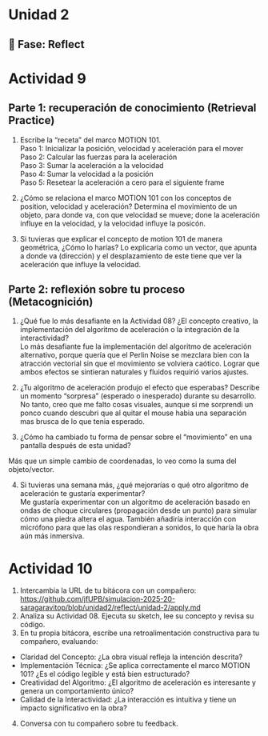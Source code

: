 # Unidad 2


## 🤔 Fase: Reflect

# Actividad 9
## Parte 1: recuperación de conocimiento (Retrieval Practice)

1. Escribe la “receta” del marco MOTION 101.  
     Paso 1: Inicializar la posición, velocidad y aceleración para el mover  
     Paso 2: Calcular las fuerzas para la aceleración  
     Paso 3: Sumar la aceleración a la velocidad  
     Paso 4: Sumar la velocidad a la posición  
     Paso 5: Resetear la aceleración a cero para el siguiente frame  

   
2. ¿Cómo se relaciona el marco MOTION 101 con los conceptos de position, velocidad y aceleración?
  Determina el  movimiento de un objeto, para donde va, con que velocidad se mueve; done la aceleración influye en la velocidad, y la velocidad influye la posicón.

3. Si tuvieras que explicar el concepto de motion 101 de manera geométrica, ¿Cómo lo harías?
Lo explicaria como un vector, que apunta a donde va (dirección) y el desplazamiento de este tiene que ver la aceleración que influye la velocidad.

## Parte 2: reflexión sobre tu proceso (Metacognición)

1. ¿Qué fue lo más desafiante en la Actividad 08? ¿El concepto creativo, la implementación del algoritmo de aceleración o la integración de la interactividad?  
Lo más desafiante fue la implementación del algoritmo de aceleración alternativo, porque quería que el Perlin Noise se mezclara bien con la atracción vectorial sin que el movimiento se volviera caótico. Lograr que ambos efectos se sintieran naturales y fluidos requirió varios ajustes.

   
2. ¿Tu algoritmo de aceleración produjo el efecto que esperabas? Describe un momento “sorpresa” (esperado o inesperado) durante su desarrollo.  
No tanto, creo que me falto cosas visuales, aunque si me sorprendi un ponco cuando descubri que al quitar el mouse habia una separación mas brusca de lo que tenia esperado.

3. ¿Cómo ha cambiado tu forma de pensar sobre el “movimiento” en una pantalla después de esta unidad?
   
Más que un simple cambio de coordenadas, lo veo como la suma del objeto/vector.

4. Si tuvieras una semana más, ¿qué mejorarías o qué otro algoritmo de aceleración te gustaría experimentar?  
Me gustaría experimentar con un algoritmo de aceleración basado en ondas de choque circulares (propagación desde un punto) para simular cómo una piedra altera el agua. También añadiría interacción con micrófono para que las olas respondieran a sonidos, lo que haría la obra aún más inmersiva.


# Actividad 10
1. Intercambia la URL de tu bitácora con un compañero: https://github.com/jfUPB/simulacion-2025-20-saragaravitop/blob/unidad2/reflect/unidad-2/apply.md
2. Analiza su Actividad 08. Ejecuta su sketch, lee su concepto y revisa su código.
3. En tu propia bitácora, escribe una retroalimentación constructiva para tu compañero, evaluando:
  - Claridad del Concepto: ¿La obra visual refleja la intención descrita?
  - Implementación Técnica: ¿Se aplica correctamente el marco MOTION 101? ¿Es el código legible y está bien estructurado?
  - Creatividad del Algoritmo: ¿El algoritmo de aceleración es interesante y genera un comportamiento único?
  - Calidad de la Interactividad: ¿La interacción es intuitiva y tiene un impacto significativo en la obra?
4. Conversa con tu compañero sobre tu feedback.

